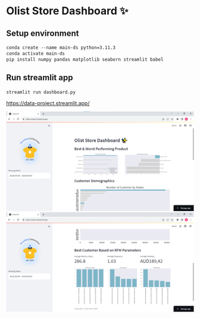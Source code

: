 # Olist Store Dashboard ✨

## Setup environment
```
conda create --name main-ds python=3.11.3
conda activate main-ds
pip install numpy pandas matplotlib seaborn streamlit babel
```

## Run streamlit app
```
streamlit run dashboard.py
```

https://data-project.streamlit.app/

![Alt text](Dashboard.png)
![Alt text](Dashboard1.png)